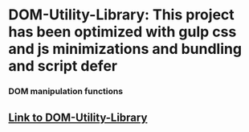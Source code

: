 # DOM-Utility-Library: This project has been optimized with gulp css and js minimizations and bundling and script defer

### DOM manipulation functions

## [Link to DOM-Utility-Library](https://ericlosorio.github.io/DOM-Utility-Library)
